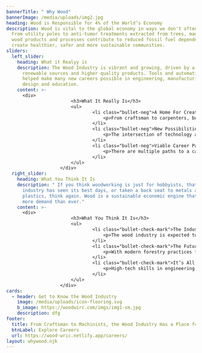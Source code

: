 ```yaml
---
bannerTitle: " Why Wood"
bannerImage: /media/uploads/img2.jpg
heading: Wood is Responsible for 4% of the World’s Economy
description: Wood is vital to the global economy in ways we don't often notice.
  From utility poles to anti-tumor treatments extracted from trees, manufactured
  wood products and processes contribute to reduced fossil fuel dependency and
  create healthier, safer and more sustainable communities.
sliders:
  left_slider:
    heading: What it Realyy is
    description: The Wood Industry is vibrant and growing, driven by a desire for
      renewable sources and higher quality products. Tools and automation have
      helped make many new careers possible in engineering, manufacturing,
      design and education.
    content: >-
      <div>
      					<h3>What It Really Is</h3>
      					<ul>
      							<li class="bullet-neg">A Home For Creators
      								<p>From craftsman to carpenters, builders and designers, the wood industry has many ways to put your passion to work and make a career out of something you love or something you love or to use the skills you have.</p>
      							</li>
      							<li class="bullet-neg">New Possibilities
      								<p>The intersection of technology and improvements in machinery, supplies, and wood materials has allowed new design possibilities. Creating products from renewable sources is another path with big upsides.</p>
      							</li>
      							<li class="bullet-neg">Viable Career Paths
      								<p>There are multiple paths to a career in the wood industry. Some employers offer on-the-job training and apprenticeship programs, and you can also attain certifications through community colleges and trade schools.</p>
      							</li>
      					</ul>
      				</div>
  right_slider:
    heading: What You Think It Is
    description: " If you think woodworking is just for hobbyists, that the wood
      industry has seen its best days, or taken a back seat to metals and
      plastics, think again. Wood is a sustainable economic engine that is in
      more demand than ever."
    content: >-
      <div>
      					<h3>What You Think It Is</h3>
      					<ul>
      							<li class="bullet-check-mark">The Industry Is Stagnant
      								<p>The wood industry is expected to grow by 4.6% annually through 2025, which is driven by increased demand for high-quality flooring, cabinetry, furniture and other uses for wood products.</p>
      							</li>
      							<li class="bullet-check-mark">The Future is Unsustainable
      								<p>With modern forestry practices focused on sustainable harvesting, the  rise in demand for green buildings, and emerging wood technologies  increasingly being used in commercial buildings, wood is good for  more than just business.</p>
      							</li>
      							<li class="bullet-check-mark">It’s All Low-Tech Work
      								<p>High-tech skills in engineering and software are in high demand, and automation and robotic machinery are among the emerging trends in the wood industry and modern manufacturing.</p>
      							</li>
      					</ul>
      				</div>
cards:
  - header: Get to Know the Wood Industry
    image: /media/uploads/icon-flooring.svg
    b_image: https://woodwirc.com/imgs/img1-sm.jpg
    description: dfg
footer:
  title: From Craftsman to Machinists, the Wood Industry Has a Place for You
  btnLabel: Explore Careers
  url: https://wood-wric.netlify.app/careers/
layout: whywood.njk
---
```

